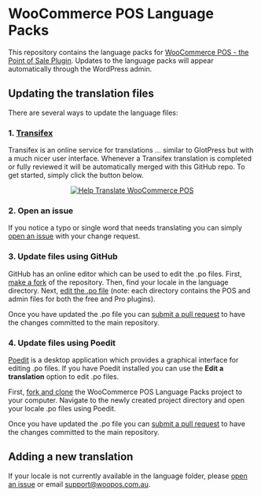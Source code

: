 WooCommerce POS Language Packs
==============================

This repository contains the language packs for [WooCommerce POS - the Point of Sale Plugin](http://woopos.com.au). 
Updates to the language packs will appear automatically through the WordPress admin.

## Updating the translation files ##

There are several ways to update the language files:

### 1. [Transifex](https://www.transifex.com/projects/p/woocommerce-pos/) ###

Transifex is an online service for translations ... similar to GlotPress but with a much nicer user interface. Whenever a Transifex translation is completed or fully reviewed it will be automatically merged with this GitHub repo. To get started, simply click the button below.

<p style="text-align:center">
<a href="https://www.transifex.com/projects/p/woocommerce-pos/"><img src="http://woopos.com.au/wp-content/uploads/2015/06/help-translate.png" alt="Help Translate WooCommerce POS"></a>
</p>

### 2. Open an issue ###

If you notice a typo or single word that needs translating you can simply [open an issue](https://github.com/kilbot/WooCommerce-POS-Language-Packs/issues) with your change request.

### 3. Update files using GitHub ###

GitHub has an online editor which can be used to edit the .po files. First, [make a fork](https://help.github.com/articles/fork-a-repo/) of the repository. 
Then, find your locale in the language directory. Next, [edit the .po file](https://help.github.com/articles/editing-files-in-your-repository/) 
(note: each directory contains the POS and admin files for both the free and Pro plugins).
 
Once you have updated the .po file you can [submit a pull request](https://help.github.com/articles/using-pull-requests/) to have the changes committed to the main repository.

### 4. Update files using Poedit ###

[Poedit](http://poedit.net/) is a desktop application which provides a graphical interface for editing .po files. 
If you have Poedit installed you can use the **Edit a translation** option to edit .po files.

First, [fork and clone](https://help.github.com/articles/fork-a-repo/)  the WooCommerce POS Language Packs project to your computer.
Navigate to the newly created project directory and open your locale .po files using Poedit. 

Once you have updated the .po file you can [submit a pull request](https://help.github.com/articles/using-pull-requests/) to have the changes committed to the main repository.

## Adding a new translation ##

If your locale is not currently available in the language folder, please [open an issue](https://github.com/kilbot/WooCommerce-POS-Language-Packs/issues) or email [support@woopos.com.au](mailto:support@woopos.com.au).